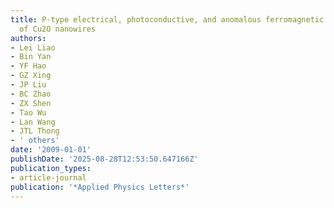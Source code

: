 ```yaml
---
title: P-type electrical, photoconductive, and anomalous ferromagnetic properties
  of Cu2O nanowires
authors:
- Lei Liao
- Bin Yan
- YF Hao
- GZ Xing
- JP Liu
- BC Zhao
- ZX Shen
- Tao Wu
- Lan Wang
- JTL Thong
- ' others'
date: '2009-01-01'
publishDate: '2025-08-28T12:53:50.647166Z'
publication_types:
- article-journal
publication: '*Applied Physics Letters*'
---
```

